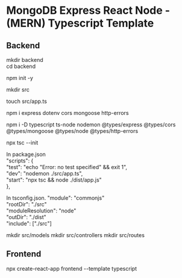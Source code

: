 # MongoDB Express React Node - (MERN) Typescript Template

## Backend

<!-- Create a directory for the backend -->

mkdir backend  
cd backend

<!-- Initialize the project -->

npm init -y

<!-- Create a directory for the source files -->

mkdir src

<!-- Create a file for the App -->

touch src/app.ts

<!-- Install the dependencies -->

npm i express dotenv cors mongoose http-errors

<!-- Install the devDependancies -->

npm i -D typescript ts-node nodemon @types/express @types/cors @types/mongoose @types/node @types/http-errors

<!-- Initialize the Typescript config file -->

npx tsc --init

<!-- Add dev and start script -->
In package.json  
"scripts": {  
    "test": "echo \"Error: no test specified\" && exit 1",  
    "dev": "nodemon ./src/app.ts",  
    "start": "npx tsc && node ./dist/app.js"  
  },  
  
<!-- Edit the tscofig -->
In tsconfig.json. 
"module": "commonjs"  
"rootDir": "./src"  
"moduleResolution": "node"  
"outDir": "./dist"  
"include": ["./src"]  

<!-- Create directory for the Model, Controller and Routes Folder -->

mkdir src/models
mkdir src/controllers
mkdir src/routes

## Frontend

<!-- Install Create React App using npx with Typescript template -->

npx create-react-app frontend --template typescript
